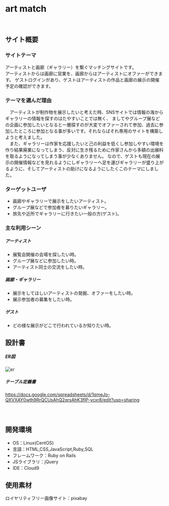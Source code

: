 # art match
​
## サイト概要
### サイトテーマ

アーティストと画廊（ギャラリー）を繋ぐマッチングサイトです。<br>
アーティストからは画廊に営業を、画廊からはアーティストにオファーができます。
ゲストログインがあり、ゲストはアーティストの作品と画廊の展示の開催予定の確認ができます。
​
### テーマを選んだ理由

　アーティストが制作物を展示したいと考えた時、SNSサイトでは情報の海からギャラリーの情報を探すのはたやすいことでは無く、
ましてやグループ展などの企画に参加したいとなると一層探すのが大変でオファーされて参加、過去に参加したところに参加となる事が多いです。それならばそれ専用のサイトを構築しようと考えました。<br>
　また、ギャラリーは作家を応援したいと己の利益を低くし参加しやすい環境を作り結果廃業になってしまう、反対に生き残るために作家さんから多額の出展料を取るようになってしまう事が少なくありません。
なので、ゲストも現在の展示の開催情報などを見れるようにしギャラリーへ足を運びギャラリーが盛り上がるように、そしてアーティストの助けになるようにしたくこのテーマにしました。
​
### ターゲットユーザ

- 画廊やギャラリーで展示をしたいアーティスト。
- グループ展などで参加者を募りたいギャラリー。
- 旅先や近所でギャラリーに行きたい一般の方(ゲスト)。
​
### 主な利用シーン

##### アーティスト
  - 展覧会開催の会場を探したい時。
  - グループ展などに参加したい時。
  - アーティスト同士の交流をしたい時。

##### 画廊・ギャラリー
  - 展示をしてほしいアーティストの発掘、オファーをしたい時。
  - 展示参加者の募集をしたい時。

##### ゲスト
  - どの様な展示がどこで行われているか知りたい時。

## 設計書

##### ER図
![er](https://github.com/lemonsolt/art_match/assets/135306445/243debe7-72a4-4597-87b9-2af060dcc170)

##### テーブル定義書
https://docs.google.com/spreadsheets/d/1qmeJo-QXVXAY0wth9RrQCUsAhQ2qrsAhK3fIP-ycxr8/edit?usp=sharing

#####
​
## 開発環境
- OS：Linux(CentOS)
- 言語：HTML,CSS,JavaScript,Ruby,SQL
- フレームワーク：Ruby on Rails
- JSライブラリ：jQuery
- IDE：Cloud9
​
## 使用素材

ロイヤリティフリー画像サイト：pixabay
